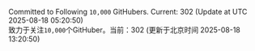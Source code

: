 Committed to Following `10,000` GitHubers. Current: <!-- FOLLOWING_COUNT -->302<!-- FOLLOWING_COUNT --> (Update at UTC <!-- LAST_UPDATED -->2025-08-18 05:20:50<!-- LAST_UPDATED -->)<br>
致力于关注`10,000`个GitHuber。当前：<!-- FOLLOWING_COUNT -->302<!-- FOLLOWING_COUNT --> (更新于北京时间 <!-- LAST_UPDATED_CST -->2025-08-18 13:20:50<!-- LAST_UPDATED_CST -->)
